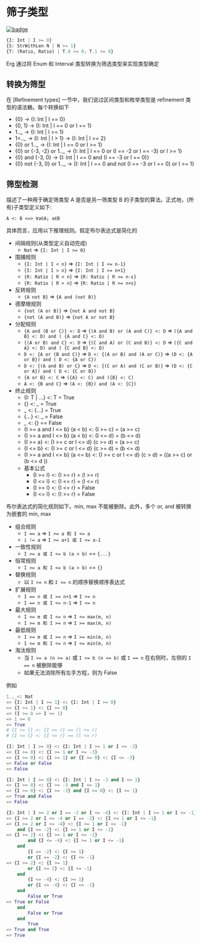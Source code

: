 # 筛子类型

[![badge](https://img.shields.io/endpoint.svg?url=https%3A%2F%2Fgezf7g7pd5.execute-api.ap-northeast-1.amazonaws.com%2Fdefault%2Fsource_up_to_date%3Fowner%3Derg-lang%26repos%3Derg%26ref%3Dmain%26path%3Ddoc/EN/compiler/refinement_subtyping.md%26commit_hash%3D06f8edc9e2c0cee34f6396fd7c64ec834ffb5352)](https://gezf7g7pd5.execute-api.ap-northeast-1.amazonaws.com/default/source_up_to_date?owner=erg-lang&repos=erg&ref=main&path=doc/EN/compiler/refinement_subtyping.md&commit_hash=06f8edc9e2c0cee34f6396fd7c64ec834ffb5352)

```python
{I: Int | I >= 0}
{S: StrWithLen N | N >= 1}
{T: (Ratio, Ratio) | T.0 >= 0; T.1 >= 0}
```

Erg 通过将 Enum 和 Interval 类型转换为筛选类型来实现类型确定

## 转换为筛型

在 [Refinement types] 一节中，我们说过区间类型和枚举类型是 refinement 类型的语法糖。每个转换如下

* {0} -> {I: Int | I == 0}
* {0, 1} -> {I: Int | I == 0 or I == 1}
* 1.._ -> {I: Int | I >= 1}
* 1<.._ -> {I: Int | I > 1} -> {I: Int | I >= 2}
* {0} or 1.._ -> {I: Int | I == 0 or I >= 1}
* {0} or {-3, -2} or 1.._ -> {I: Int | I == 0 or (I == -2 or I == -3) or I >= 1}
* {0} and {-3, 0} -> {I: Int | I == 0 and (I == -3 or I == 0)}
* {0} not {-3, 0} or 1.._ -> {I: Int | I == 0 and not (I == -3 or I == 0) or I >= 1}

## 筛型检测

描述了一种用于确定筛类型 A 是否是另一筛类型 B 的子类型的算法。正式地，(所有)子类型定义如下:

```console
A <: B <=> ∀a∈A; a∈B
```

具体而言，应用以下推理规则。假定布尔表达式是简化的

* 间隔规则(从类型定义自动完成)
  * `Nat` => `{I: Int | I >= 0}`
* 围捕规则
  * `{I: Int | I < n}` => `{I: Int | I <= n-1}`
  * `{I: Int | I > n}` => `{I: Int | I >= n+1}`
  * `{R: Ratio | R < n}` => `{R: Ratio | R <= n-ε}`
  * `{R: Ratio | R > n}` => `{R: Ratio | R >= n+ε}`
* 反转规则
  * `{A not B}` => `{A and (not B)}`
* 德摩根规则
  * `{not (A or B)}` => `{not A and not B}`
  * `{not (A and B)}` => `{not A or not B}`
* 分配规则
  * `{A and (B or C)} <: D` => `{(A and B) or (A and C)} <: D` => `({A and B} <: D) and ( {A and C} <: D)`
  * `{(A or B) and C} <: D` => `{(C and A) or (C and B)} <: D` => `({C and A} <: D) and ( {C and B} <: D)`
  * `D <: {A or (B and C)}` => `D <: {(A or B) and (A or C)}` => `(D <: {A or B}) and ( D <: {A or C})`
  * `D <: {(A and B) or C}` => `D <: {(C or A) and (C or B)}` => `(D <: {C or A}) and ( D <: {C or B})`
  * `{A or B} <: C` => `({A} <: C) and ({B} <: C)`
  * `A <: {B and C}` => `(A <: {B}) and (A <: {C})`
* 终止规则
  * {I: T | ...} <: T = True
  * {} <: _ = True
  * _ <: {...} = True
  * {...} <: _ = False
  * _ <: {} == False
  * {I >= a and I <= b} (a < b) <: {I >= c} = (a >= c)
  * {I >= a and I <= b} (a < b) <: {I <= d} = (b <= d)
  * {I >= a} <: {I >= c or I <= d} (c >= d) = (a >= c)
  * {I <= b} <: {I >= c or I <= d} (c >= d) = (b <= d)
  * {I >= a and I <= b} (a <= b) <: {I >= c or I <= d} (c > d) = ((a >= c) or (b <= d ))
  * 基本公式
    * {I >= l} <: {I >= r} = (l >= r)
    * {I <= l} <: {I <= r} = (l <= r)
    * {I >= l} <: {I <= r} = False
    * {I <= l} <: {I >= r} = False

布尔表达式的简化规则如下。min, max 不能被删除。此外，多个 or, and 被转换为嵌套的 min, max

* 组合规则
  * `I == a` => `I >= a 和 I <= a`
  * `i != a` => `I >= a+1 或 I <= a-1`
* 一致性规则
  * `I >= a 或 I <= b (a < b)` == `{...}`
* 恒常规则
  * `I >= a 和 I <= b (a > b)` == `{}`
* 替换规则
  * 以 `I >= n` 和 `I <= n` 的顺序替换顺序表达式
* 扩展规则
  * `I == n 或 I >= n+1` => `I >= n`
  * `I == n 或 I <= n-1` => `I <= n`
* 最大规则
  * `I <= m 或 I <= n` => `I <= max(m, n)`
  * `I >= m 和 I >= n` => `I >= max(m, n)`
* 最低规则
  * `I >= m 或 I >= n` => `I >= min(m, n)`
  * `I <= m 和 I <= n` => `I <= min(m, n)`
* 淘汰规则
  * 当 `I >= a (n >= a)` 或 `I <= b (n <= b)` 或 `I == n` 在右侧时，左侧的 `I == n` 被删除能够
  * 如果无法消除所有左手方程，则为 False

例如

```python
1.._<: Nat
=> {I: Int | I >= 1} <: {I: Int | I >= 0}
=> {I >= 1} <: {I >= 0}
=> (I >= 0 => I >= 1)
=> 1 >= 0
=> True
# {I >= l} <: {I >= r} == (l >= r)
# {I <= l} <: {I <= r} == (l <= r)
```

```python
{I: Int | I >= 0} <: {I: Int | I >= 1 or I <= -3}
=> {I >= 0} <: {I >= 1 or I <= -3}
=> {I >= 0} <: {I >= 1} or {I >= 0} <: {I <= -3}
=> False or False
=> False
```

```python
{I: Int | I >= 0} <: {I: Int | I >= -3 and I <= 1}
=> {I >= 0} <: {I >= -3 and I <= 1}
=> {I >= 0} <: {I >= -3} and {I >= 0} <: {I <= 1}
=> True and False
=> False
```

```python
{I: Int | I >= 2 or I == -2 or I <= -4} <: {I: Int | I >= 1 or I <= -1}
=> {I >= 2 or I <= -4 or I == -2} <: {I >= 1 or I <= -1}
=> {I >= 2 or I <= -4} <: {I >= 1 or I <= -1}
    and {I == -2} <: {I >= 1 or I <= -1}
=> {I >= 2} <: {I >= 1 or I <= -1}
        and {I <= -4} <: {I >= 1 or I <= -1}
    and
        {I == -2} <: {I >= 1}
        or {I == -2} <: {I <= -1}
=> {I >= 2} <: {I >= 1}
        or {I >= 2} <: {I <= -1}
    and
        {I <= -4} <: {I >= 1}
        or {I <= -4} <: {I <= -1}
    and
        False or True
=> True or False
    and
        False or True
    and
        True
=> True and True
=> True
```
